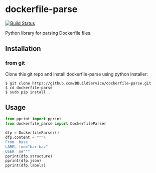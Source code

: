 dockerfile-parse
====

[![Build Status](https://travis-ci.org/DBuildService/dockerfile-parse.svg?branch=master)](https://travis-ci.org/DBuildService/dockerfile-parse)

Python library for parsing Dockerfile files.

## Installation

### from git

Clone this git repo and install dockerfile-parse using python installer:

```shell
$ git clone https://github.com/DBuildService/dockerfile-parse.git
$ cd dockerfile-parse
$ sudo pip install .
```

## Usage

```python
from pprint import pprint
from dockerfile_parse import DockerfileParser

dfp = DockerfileParser()
dfp.content = """\
From  base
LABEL foo="bar baz"
USER  me"""
pprint(dfp.structure)
pprint(dfp.json)
pprint(dfp.labels)
```
